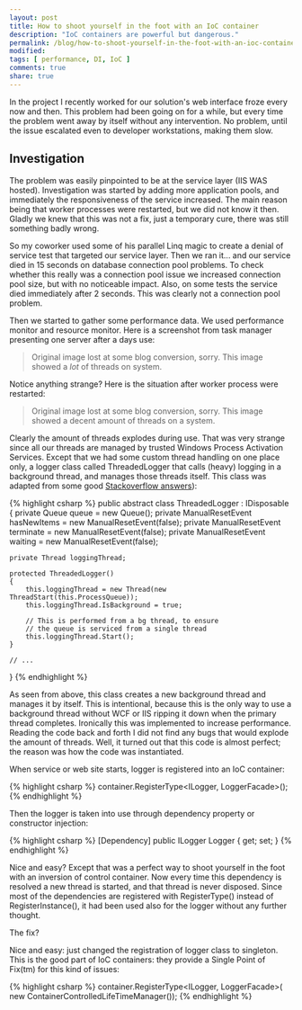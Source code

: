 ```yaml
---
layout: post
title: How to shoot yourself in the foot with an IoC container
description: "IoC containers are powerful but dangerous."
permalink: /blog/how-to-shoot-yourself-in-the-foot-with-an-ioc-container
modified: 
tags: [ performance, DI, IoC ]
comments: true
share: true
---
```


In the project I recently worked for our solution's web interface froze every now and then. This problem had been going on for a while, but every time the problem went away by itself without any intervention. No problem, until the issue escalated even to developer workstations, making them slow.

## Investigation

The problem was easily pinpointed to be at the service layer (IIS WAS hosted). Investigation was started by adding more application pools, and immediately the responsiveness of the service increased. The main reason being that worker processes were restarted, but we did not know it then. Gladly we knew that this was not a fix, just a temporary cure, there was still something badly wrong.

So my coworker used some of his parallel Linq magic to create a denial of service test that targeted our service layer. Then we ran it... and our service died in 15 seconds on database connection pool problems. To check whether this really was a connection pool issue we increased connection pool size, but with no noticeable impact. Also, on some tests the service died immediately after 2 seconds. This was clearly not a connection pool problem.

Then we started to gather some performance data. We used performance monitor and resource monitor. Here is a screenshot from task manager presenting one server after a days use:

> Original image lost at some blog conversion, sorry. This image showed a *lot* of threads on system.

Notice anything strange? Here is the situation after worker process were restarted:

> Original image lost at some blog conversion, sorry. This image showed a decent amount of threads on a system.

Clearly the amount of threads explodes during use. That was very strange since all our threads are managed by trusted Windows Process Activation Services. Except that we had some custom thread handling on one place only, a logger class called ThreadedLogger that calls (heavy) logging in a background thread, and manages those threads itself. This class was adapted from some good 
[Stackoverflow answers](http://stackoverflow.com/questions/1181561/how-to-effectively-log-asynchronously)):

{% highlight csharp %}
public abstract class ThreadedLogger<T> : IDisposable
{
    private Queue<action> queue = new Queue<action>();
    private ManualResetEvent hasNewItems = new ManualResetEvent(false);
    private ManualResetEvent terminate = new ManualResetEvent(false);
    private ManualResetEvent waiting = new ManualResetEvent(false);
 
    private Thread loggingThread;
 
    protected ThreadedLogger()
    {
        this.loggingThread = new Thread(new ThreadStart(this.ProcessQueue));
        this.loggingThread.IsBackground = true;
 
        // This is performed from a bg thread, to ensure 
        // the queue is serviced from a single thread
        this.loggingThread.Start();
    }
    
    // ...
}
{% endhighlight %}

As seen from above, this class creates a new background thread and manages it by itself. 
This is intentional, because this is the only way to use a background thread without WCF 
or IIS ripping it down when the primary thread completes. Ironically this was implemented 
to increase performance. Reading the code back and forth I did not find any bugs that would 
explode the amount of threads. Well, it turned out that this code is almost perfect; the 
reason was how the code was instantiated.

When service or web site starts, logger is registered into an IoC container:

{% highlight csharp %}
container.RegisterType<ILogger, LoggerFacade>();
{% endhighlight %}

Then the logger is taken into use through dependency property or constructor injection:

{% highlight csharp %}
[Dependency]
public ILogger Logger { get; set; }
{% endhighlight %}

Nice and easy? Except that was a perfect way to shoot yourself in the foot with an inversion of control container. Now every time this dependency is resolved a new thread is started, and that thread is never disposed. Since most of the dependencies are registered with RegisterType() instead of RegisterInstance(), it had been used also for the logger without any further thought.

The fix?

Nice and easy: just changed the registration of logger class to singleton. This is the 
good part of IoC containers: they provide a Single Point of Fix(tm) for this kind of issues:

{% highlight csharp %}
container.RegisterType<ILogger, LoggerFacade>(
    new ContainerControlledLifeTimeManager());
{% endhighlight %}